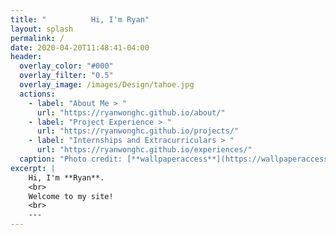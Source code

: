 ```yaml
---
title: "          Hi, I'm Ryan"
layout: splash
permalink: /
date: 2020-04-20T11:48:41-04:00
header:
  overlay_color: "#000"
  overlay_filter: "0.5"
  overlay_image: /images/Design/tahoe.jpg
  actions:
    - label: "About Me > "
      url: "https://ryanwonghc.github.io/about/"
    - label: "Project Experience > "
      url: "https://ryanwonghc.github.io/projects/"
    - label: "Internships and Extracurriculars > "
      url: "https://ryanwonghc.github.io/experiences/"
  caption: "Photo credit: [**wallpaperaccess**](https://wallpaperaccess.com/lake-tahoe)"
excerpt: |
    Hi, I'm **Ryan**.
    <br>
    Welcome to my site!
    <br>
    ---
---
```

